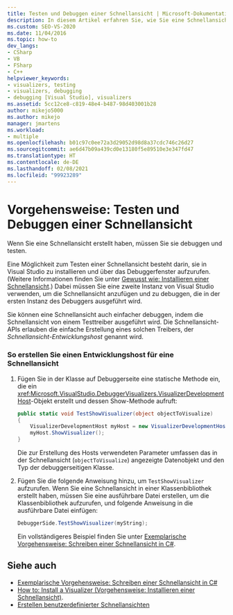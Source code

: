```yaml
---
title: Testen und Debuggen einer Schnellansicht | Microsoft-Dokumentation
description: In diesem Artikel erfahren Sie, wie Sie eine Schnellansicht testen und debuggen, indem Sie sie über eine Testversion (Entwicklungshost für die Schnellansicht) ausführen oder in Visual Studio installieren und dann über ein Debuggerfenster aufrufen.
ms.custom: SEO-VS-2020
ms.date: 11/04/2016
ms.topic: how-to
dev_langs:
- CSharp
- VB
- FSharp
- C++
helpviewer_keywords:
- visualizers, testing
- visualizers, debugging
- debugging [Visual Studio], visualizers
ms.assetid: 5cc12ce8-c819-48e4-b487-98d403001b28
author: mikejo5000
ms.author: mikejo
manager: jmartens
ms.workload:
- multiple
ms.openlocfilehash: b01c97c0ee72a3d29052d98d8a37cdc746c26d27
ms.sourcegitcommit: ae6d47b09a439cd0e13180f5e89510e3e347fd47
ms.translationtype: HT
ms.contentlocale: de-DE
ms.lasthandoff: 02/08/2021
ms.locfileid: "99923289"
---
```

# <a name="how-to-test-and-debug-a-visualizer"></a>Vorgehensweise: Testen und Debuggen einer Schnellansicht
Wenn Sie eine Schnellansicht erstellt haben, müssen Sie sie debuggen und testen.

Eine Möglichkeit zum Testen einer Schnellansicht besteht darin, sie in Visual Studio zu installieren und über das Debuggerfenster aufzurufen. (Weitere Informationen finden Sie unter [Gewusst wie: Installieren einer Schnellansicht](../debugger/how-to-install-a-visualizer.md).) Dabei müssen Sie eine zweite Instanz von Visual Studio verwenden, um die Schnellansicht anzufügen und zu debuggen, die in der ersten Instanz des Debuggers ausgeführt wird.

Sie können eine Schnellansicht auch einfacher debuggen, indem die Schnellansicht von einem Testtreiber ausgeführt wird. Die Schnellansicht-APIs erlauben die einfache Erstellung eines solchen Treibers, der *Schnellansicht-Entwicklungshost* genannt wird.

### <a name="to-create-a-visualizer-development-host"></a>So erstellen Sie einen Entwicklungshost für eine Schnellansicht

1. Fügen Sie in der Klasse auf Debuggerseite eine statische Methode ein, die ein <xref:Microsoft.VisualStudio.DebuggerVisualizers.VisualizerDevelopmentHost>-Objekt erstellt und dessen Show-Methode aufruft:

    ```csharp
    public static void TestShowVisualizer(object objectToVisualize)
    {
        VisualizerDevelopmentHost myHost = new VisualizerDevelopmentHost(objectToVisualize, typeof(DebuggerSide));
        myHost.ShowVisualizer();
    }
    ```

    Die zur Erstellung des Hosts verwendeten Parameter umfassen das in der Schnellansicht (`objectToVisualize`) angezeigte Datenobjekt und den Typ der debuggerseitigen Klasse.

2. Fügen Sie die folgende Anweisung hinzu, um `TestShowVisualizer` aufzurufen. Wenn Sie eine Schnellansicht in einer Klassenbibliothek erstellt haben, müssen Sie eine ausführbare Datei erstellen, um die Klassenbibliothek aufzurufen, und folgende Anweisung in die ausführbare Datei einfügen:

    ```csharp
    DebuggerSide.TestShowVisualizer(myString);
    ```

    Ein vollständigeres Beispiel finden Sie unter [Exemplarische Vorgehensweise: Schreiben einer Schnellansicht in C#](../debugger/walkthrough-writing-a-visualizer-in-csharp.md).

## <a name="see-also"></a>Siehe auch
- [Exemplarische Vorgehensweise: Schreiben einer Schnellansicht in C#](../debugger/walkthrough-writing-a-visualizer-in-csharp.md)
- [How to: Install a Visualizer (Vorgehensweise: Installieren einer Schnellansicht)](../debugger/how-to-install-a-visualizer.md).
- [Erstellen benutzerdefinierter Schnellansichten](../debugger/create-custom-visualizers-of-data.md)
